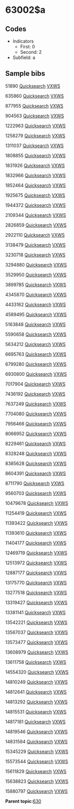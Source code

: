 # 63002$a

## Codes

-   Indicators
    -   First: 0
    -   Second: 2
-   Subfield: a

## Sample bibs

51890 [Quicksearch](https://search.library.yale.edu/catalog/51890) [VXWS](http://prodorbis.library.yale.edu:7014/vxws/GetHoldingsService?bibId=51890)

635860 [Quicksearch](https://search.library.yale.edu/catalog/635860) [VXWS](http://prodorbis.library.yale.edu:7014/vxws/GetHoldingsService?bibId=635860)

877955 [Quicksearch](https://search.library.yale.edu/catalog/877955) [VXWS](http://prodorbis.library.yale.edu:7014/vxws/GetHoldingsService?bibId=877955)

904563 [Quicksearch](https://search.library.yale.edu/catalog/904563) [VXWS](http://prodorbis.library.yale.edu:7014/vxws/GetHoldingsService?bibId=904563)

1222963 [Quicksearch](https://search.library.yale.edu/catalog/1222963) [VXWS](http://prodorbis.library.yale.edu:7014/vxws/GetHoldingsService?bibId=1222963)

1258279 [Quicksearch](https://search.library.yale.edu/catalog/1258279) [VXWS](http://prodorbis.library.yale.edu:7014/vxws/GetHoldingsService?bibId=1258279)

1311037 [Quicksearch](https://search.library.yale.edu/catalog/1311037) [VXWS](http://prodorbis.library.yale.edu:7014/vxws/GetHoldingsService?bibId=1311037)

1808855 [Quicksearch](https://search.library.yale.edu/catalog/1808855) [VXWS](http://prodorbis.library.yale.edu:7014/vxws/GetHoldingsService?bibId=1808855)

1831926 [Quicksearch](https://search.library.yale.edu/catalog/1831926) [VXWS](http://prodorbis.library.yale.edu:7014/vxws/GetHoldingsService?bibId=1831926)

1832966 [Quicksearch](https://search.library.yale.edu/catalog/1832966) [VXWS](http://prodorbis.library.yale.edu:7014/vxws/GetHoldingsService?bibId=1832966)

1852464 [Quicksearch](https://search.library.yale.edu/catalog/1852464) [VXWS](http://prodorbis.library.yale.edu:7014/vxws/GetHoldingsService?bibId=1852464)

1925675 [Quicksearch](https://search.library.yale.edu/catalog/1925675) [VXWS](http://prodorbis.library.yale.edu:7014/vxws/GetHoldingsService?bibId=1925675)

1944372 [Quicksearch](https://search.library.yale.edu/catalog/1944372) [VXWS](http://prodorbis.library.yale.edu:7014/vxws/GetHoldingsService?bibId=1944372)

2109344 [Quicksearch](https://search.library.yale.edu/catalog/2109344) [VXWS](http://prodorbis.library.yale.edu:7014/vxws/GetHoldingsService?bibId=2109344)

2826859 [Quicksearch](https://search.library.yale.edu/catalog/2826859) [VXWS](http://prodorbis.library.yale.edu:7014/vxws/GetHoldingsService?bibId=2826859)

2922110 [Quicksearch](https://search.library.yale.edu/catalog/2922110) [VXWS](http://prodorbis.library.yale.edu:7014/vxws/GetHoldingsService?bibId=2922110)

3138479 [Quicksearch](https://search.library.yale.edu/catalog/3138479) [VXWS](http://prodorbis.library.yale.edu:7014/vxws/GetHoldingsService?bibId=3138479)

3230718 [Quicksearch](https://search.library.yale.edu/catalog/3230718) [VXWS](http://prodorbis.library.yale.edu:7014/vxws/GetHoldingsService?bibId=3230718)

3294880 [Quicksearch](https://search.library.yale.edu/catalog/3294880) [VXWS](http://prodorbis.library.yale.edu:7014/vxws/GetHoldingsService?bibId=3294880)

3529950 [Quicksearch](https://search.library.yale.edu/catalog/3529950) [VXWS](http://prodorbis.library.yale.edu:7014/vxws/GetHoldingsService?bibId=3529950)

3899785 [Quicksearch](https://search.library.yale.edu/catalog/3899785) [VXWS](http://prodorbis.library.yale.edu:7014/vxws/GetHoldingsService?bibId=3899785)

4345870 [Quicksearch](https://search.library.yale.edu/catalog/4345870) [VXWS](http://prodorbis.library.yale.edu:7014/vxws/GetHoldingsService?bibId=4345870)

4433162 [Quicksearch](https://search.library.yale.edu/catalog/4433162) [VXWS](http://prodorbis.library.yale.edu:7014/vxws/GetHoldingsService?bibId=4433162)

4589495 [Quicksearch](https://search.library.yale.edu/catalog/4589495) [VXWS](http://prodorbis.library.yale.edu:7014/vxws/GetHoldingsService?bibId=4589495)

5163848 [Quicksearch](https://search.library.yale.edu/catalog/5163848) [VXWS](http://prodorbis.library.yale.edu:7014/vxws/GetHoldingsService?bibId=5163848)

5590658 [Quicksearch](https://search.library.yale.edu/catalog/5590658) [VXWS](http://prodorbis.library.yale.edu:7014/vxws/GetHoldingsService?bibId=5590658)

5634212 [Quicksearch](https://search.library.yale.edu/catalog/5634212) [VXWS](http://prodorbis.library.yale.edu:7014/vxws/GetHoldingsService?bibId=5634212)

6695763 [Quicksearch](https://search.library.yale.edu/catalog/6695763) [VXWS](http://prodorbis.library.yale.edu:7014/vxws/GetHoldingsService?bibId=6695763)

6799280 [Quicksearch](https://search.library.yale.edu/catalog/6799280) [VXWS](http://prodorbis.library.yale.edu:7014/vxws/GetHoldingsService?bibId=6799280)

6930800 [Quicksearch](https://search.library.yale.edu/catalog/6930800) [VXWS](http://prodorbis.library.yale.edu:7014/vxws/GetHoldingsService?bibId=6930800)

7017904 [Quicksearch](https://search.library.yale.edu/catalog/7017904) [VXWS](http://prodorbis.library.yale.edu:7014/vxws/GetHoldingsService?bibId=7017904)

7436192 [Quicksearch](https://search.library.yale.edu/catalog/7436192) [VXWS](http://prodorbis.library.yale.edu:7014/vxws/GetHoldingsService?bibId=7436192)

7637249 [Quicksearch](https://search.library.yale.edu/catalog/7637249) [VXWS](http://prodorbis.library.yale.edu:7014/vxws/GetHoldingsService?bibId=7637249)

7704080 [Quicksearch](https://search.library.yale.edu/catalog/7704080) [VXWS](http://prodorbis.library.yale.edu:7014/vxws/GetHoldingsService?bibId=7704080)

7956466 [Quicksearch](https://search.library.yale.edu/catalog/7956466) [VXWS](http://prodorbis.library.yale.edu:7014/vxws/GetHoldingsService?bibId=7956466)

8066952 [Quicksearch](https://search.library.yale.edu/catalog/8066952) [VXWS](http://prodorbis.library.yale.edu:7014/vxws/GetHoldingsService?bibId=8066952)

8229461 [Quicksearch](https://search.library.yale.edu/catalog/8229461) [VXWS](http://prodorbis.library.yale.edu:7014/vxws/GetHoldingsService?bibId=8229461)

8328248 [Quicksearch](https://search.library.yale.edu/catalog/8328248) [VXWS](http://prodorbis.library.yale.edu:7014/vxws/GetHoldingsService?bibId=8328248)

8385628 [Quicksearch](https://search.library.yale.edu/catalog/8385628) [VXWS](http://prodorbis.library.yale.edu:7014/vxws/GetHoldingsService?bibId=8385628)

8604391 [Quicksearch](https://search.library.yale.edu/catalog/8604391) [VXWS](http://prodorbis.library.yale.edu:7014/vxws/GetHoldingsService?bibId=8604391)

8711790 [Quicksearch](https://search.library.yale.edu/catalog/8711790) [VXWS](http://prodorbis.library.yale.edu:7014/vxws/GetHoldingsService?bibId=8711790)

9560703 [Quicksearch](https://search.library.yale.edu/catalog/9560703) [VXWS](http://prodorbis.library.yale.edu:7014/vxws/GetHoldingsService?bibId=9560703)

10479678 [Quicksearch](https://search.library.yale.edu/catalog/10479678) [VXWS](http://prodorbis.library.yale.edu:7014/vxws/GetHoldingsService?bibId=10479678)

11254419 [Quicksearch](https://search.library.yale.edu/catalog/11254419) [VXWS](http://prodorbis.library.yale.edu:7014/vxws/GetHoldingsService?bibId=11254419)

11393422 [Quicksearch](https://search.library.yale.edu/catalog/11393422) [VXWS](http://prodorbis.library.yale.edu:7014/vxws/GetHoldingsService?bibId=11393422)

11393610 [Quicksearch](https://search.library.yale.edu/catalog/11393610) [VXWS](http://prodorbis.library.yale.edu:7014/vxws/GetHoldingsService?bibId=11393610)

11404177 [Quicksearch](https://search.library.yale.edu/catalog/11404177) [VXWS](http://prodorbis.library.yale.edu:7014/vxws/GetHoldingsService?bibId=11404177)

12469719 [Quicksearch](https://search.library.yale.edu/catalog/12469719) [VXWS](http://prodorbis.library.yale.edu:7014/vxws/GetHoldingsService?bibId=12469719)

12513972 [Quicksearch](https://search.library.yale.edu/catalog/12513972) [VXWS](http://prodorbis.library.yale.edu:7014/vxws/GetHoldingsService?bibId=12513972)

12887177 [Quicksearch](https://search.library.yale.edu/catalog/12887177) [VXWS](http://prodorbis.library.yale.edu:7014/vxws/GetHoldingsService?bibId=12887177)

13175770 [Quicksearch](https://search.library.yale.edu/catalog/13175770) [VXWS](http://prodorbis.library.yale.edu:7014/vxws/GetHoldingsService?bibId=13175770)

13277518 [Quicksearch](https://search.library.yale.edu/catalog/13277518) [VXWS](http://prodorbis.library.yale.edu:7014/vxws/GetHoldingsService?bibId=13277518)

13319427 [Quicksearch](https://search.library.yale.edu/catalog/13319427) [VXWS](http://prodorbis.library.yale.edu:7014/vxws/GetHoldingsService?bibId=13319427)

13381141 [Quicksearch](https://search.library.yale.edu/catalog/13381141) [VXWS](http://prodorbis.library.yale.edu:7014/vxws/GetHoldingsService?bibId=13381141)

13542221 [Quicksearch](https://search.library.yale.edu/catalog/13542221) [VXWS](http://prodorbis.library.yale.edu:7014/vxws/GetHoldingsService?bibId=13542221)

13567037 [Quicksearch](https://search.library.yale.edu/catalog/13567037) [VXWS](http://prodorbis.library.yale.edu:7014/vxws/GetHoldingsService?bibId=13567037)

13573477 [Quicksearch](https://search.library.yale.edu/catalog/13573477) [VXWS](http://prodorbis.library.yale.edu:7014/vxws/GetHoldingsService?bibId=13573477)

13608979 [Quicksearch](https://search.library.yale.edu/catalog/13608979) [VXWS](http://prodorbis.library.yale.edu:7014/vxws/GetHoldingsService?bibId=13608979)

13611758 [Quicksearch](https://search.library.yale.edu/catalog/13611758) [VXWS](http://prodorbis.library.yale.edu:7014/vxws/GetHoldingsService?bibId=13611758)

14554320 [Quicksearch](https://search.library.yale.edu/catalog/14554320) [VXWS](http://prodorbis.library.yale.edu:7014/vxws/GetHoldingsService?bibId=14554320)

14810249 [Quicksearch](https://search.library.yale.edu/catalog/14810249) [VXWS](http://prodorbis.library.yale.edu:7014/vxws/GetHoldingsService?bibId=14810249)

14812641 [Quicksearch](https://search.library.yale.edu/catalog/14812641) [VXWS](http://prodorbis.library.yale.edu:7014/vxws/GetHoldingsService?bibId=14812641)

14813292 [Quicksearch](https://search.library.yale.edu/catalog/14813292) [VXWS](http://prodorbis.library.yale.edu:7014/vxws/GetHoldingsService?bibId=14813292)

14815531 [Quicksearch](https://search.library.yale.edu/catalog/14815531) [VXWS](http://prodorbis.library.yale.edu:7014/vxws/GetHoldingsService?bibId=14815531)

14817181 [Quicksearch](https://search.library.yale.edu/catalog/14817181) [VXWS](http://prodorbis.library.yale.edu:7014/vxws/GetHoldingsService?bibId=14817181)

14819546 [Quicksearch](https://search.library.yale.edu/catalog/14819546) [VXWS](http://prodorbis.library.yale.edu:7014/vxws/GetHoldingsService?bibId=14819546)

14831584 [Quicksearch](https://search.library.yale.edu/catalog/14831584) [VXWS](http://prodorbis.library.yale.edu:7014/vxws/GetHoldingsService?bibId=14831584)

15345229 [Quicksearch](https://search.library.yale.edu/catalog/15345229) [VXWS](http://prodorbis.library.yale.edu:7014/vxws/GetHoldingsService?bibId=15345229)

15573544 [Quicksearch](https://search.library.yale.edu/catalog/15573544) [VXWS](http://prodorbis.library.yale.edu:7014/vxws/GetHoldingsService?bibId=15573544)

15611829 [Quicksearch](https://search.library.yale.edu/catalog/15611829) [VXWS](http://prodorbis.library.yale.edu:7014/vxws/GetHoldingsService?bibId=15611829)

15638823 [Quicksearch](https://search.library.yale.edu/catalog/15638823) [VXWS](http://prodorbis.library.yale.edu:7014/vxws/GetHoldingsService?bibId=15638823)

15880797 [Quicksearch](https://search.library.yale.edu/catalog/15880797) [VXWS](http://prodorbis.library.yale.edu:7014/vxws/GetHoldingsService?bibId=15880797)

**Parent topic:**[630](../../tags/630/630.md)

